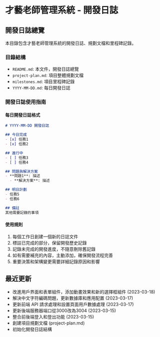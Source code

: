 # 才藝老師管理系統 - 開發日誌

## 開發日誌總覽

本目錄包含才藝老師管理系統的開發日誌、規劃文檔和里程碑記錄。

### 目錄結構
- `README.md`: 本文件，開發日誌總覽
- `project-plan.md`: 項目整體規劃文檔
- `milestones.md`: 項目里程碑記錄
- `YYYY-MM-DD.md`: 每日開發日誌

### 開發日誌使用指南

#### 每日開發日誌格式
```markdown
# YYYY-MM-DD 開發日誌

## 今日完成
- [x] 任務1
- [x] 任務2

## 進行中
- [ ] 任務3
- [ ] 任務4

## 問題與解決方案
- **問題1**: 描述
  - **解決方案**: 描述

## 明日計劃
- 任務5
- 任務6

## 備註
其他需要記錄的事項
```

#### 使用規則
1. 每個工作日創建一個新的日誌文件
2. 標註已完成的部分，保留開發歷史記錄
3. 記錄未完成的開發進度，不隨意刪除舊記錄
4. 如有需要補充的內容，主動添加，確保開發流程完善
5. 重要決策和架構變更需要詳細記錄原因和影響

## 最近更新
- 改進用戶界面和表單組件，添加動畫效果和新的選擇框組件 (2023-03-18)
- 解決中文字符編碼問題，更新數據庫和應用配置 (2023-03-17)
- 更新前端 API 請求處理和設置頁面用戶數據處理 (2023-03-17)
- 更新後端服務器端口從3000改為3004 (2023-03-15)
- 整合前後端登入和登出功能 (2023-03-15)
- 創建項目規劃文檔 (project-plan.md)
- 初始化開發日誌結構 